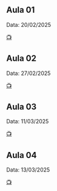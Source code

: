 ## Aula 01

Data: 20/02/2025

[📺](https://drive.google.com/file/d/1-ltWEjBTzQRV-_-DsnBLJHToN-ALE3Fi/view)

## Aula 02

Data: 27/02/2025

[📺](https://drive.google.com/file/d/1-m3EXek3qvSt-1B_KI_dZjLFUsGqiIqi/view)

## Aula 03

Data: 11/03/2025

[📺](https://drive.google.com/file/d/1XQ8RPqjj55Lw7mddvZ8acMARxKkS7E8o/view)

## Aula 04

Data: 13/03/2025

[📺](https://drive.google.com/file/d/1XXy2p3k6EC36E6rmQehRVVhsfMZ6DAz0/view)
